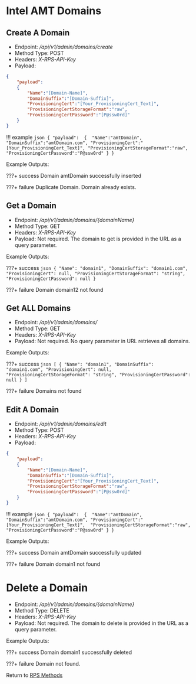 # Intel AMT Domains

## Create A Domain

* Endpoint: */api/v1/admin/domains/create*
* Method Type: POST
* Headers: *X-RPS-API-Key*
* Payload:

```json
{
    "payload": 
    { 
        "Name":"[Domain-Name]",
        "DomainSuffix":"[Domain-Suffix]",
        "ProvisioningCert":"[Your_ProvisioningCert_Text]",
        "ProvisioningCertStorageFormat":"raw",
        "ProvisioningCertPassword":"[P@ssw0rd]"
    }
}
```

!!! example
    ```json
    {
        "payload": 
        { 
            "Name":"amtDomain",
            "DomainSuffix":"amtDomain.com",
            "ProvisioningCert":"[Your_ProvisioningCert_Text]",
            "ProvisioningCertStorageFormat":"raw",
            "ProvisioningCertPassword":"P@ssw0rd"
        }
    }
    ```

Example Outputs:

???+ success
    Domain amtDomain successfully inserted

???+ failure
    Duplicate Domain. Domain already exists.

## Get a Domain

* Endpoint: */api/v1/admin/domains/{domainName}*
* Method Type: GET
* Headers: *X-RPS-API-Key*
* Payload: Not required. The domain to get is provided in the URL as a query parameter.

Example Outputs:

???+ success
    ```json
    {
        "Name": "domain1",
        "DomainSuffix": "domain1.com",
        "ProvisioningCert": null,
        "ProvisioningCertStorageFormat": "string",
        "ProvisioningCertPassword": null
    }
    ```

???+ failure
    Domain domain12 not found

## Get ALL Domains

* Endpoint: */api/v1/admin/domains/*
* Method Type: GET
* Headers: *X-RPS-API-Key*
* Payload: Not required. No query parameter in URL retrieves all domains.

Example Outputs:

???+ success
    ```json
    [
        {
            "Name": "domain1",
            "DomainSuffix": "domain1.com",
            "ProvisioningCert": null,
            "ProvisioningCertStorageFormat": "string",
            "ProvisioningCertPassword": null
        }
    ]
    ```

???+ failure
    Domains not found

## Edit A Domain

* Endpoint: */api/v1/admin/domains/edit*
* Method Type: POST
* Headers: *X-RPS-API-Key*
* Payload: 

```json
{
    "payload": 
    { 
        "Name":"[Domain-Name]",
        "DomainSuffix":"[Domain-Suffix]",
        "ProvisioningCert":"[Your_ProvisioningCert_Text]",
        "ProvisioningCertStorageFormat":"raw",
        "ProvisioningCertPassword":"[P@ssw0rd]"
    }
}
```

!!! example
    ```json
    {
        "payload": 
        { 
            "Name":"amtDomain",
            "DomainSuffix":"amtDomain.com",
            "ProvisioningCert":"[Your_ProvisioningCert_Text]", 
            "ProvisioningCertStorageFormat":"raw",
            "ProvisioningCertPassword":"P@ssw0rd"
        }
    }
    ```

Example Outputs:

???+ success
    Domain amtDomain successfully updated

???+ failure
    Domain domain1 not found

# Delete a Domain

* Endpoint: */api/v1/admin/domains/{domainName}*
* Method Type: DELETE
* Headers: *X-RPS-API-Key*
* Payload: Not required. The domain to delete is provided in the URL as a query parameter.

Example Outputs:

???+ success
    Domain domain1 successfully deleted

???+ failure
    Domain not found.


Return to [RPS Methods](../indexRPS.md)